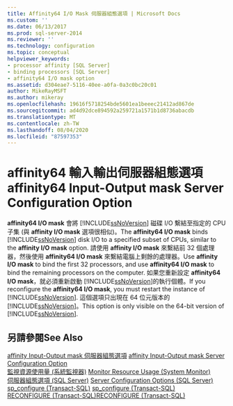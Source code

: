 ```yaml
---
title: Affinity64 I/O Mask 伺服器組態選項 | Microsoft Docs
ms.custom: ''
ms.date: 06/13/2017
ms.prod: sql-server-2014
ms.reviewer: ''
ms.technology: configuration
ms.topic: conceptual
helpviewer_keywords:
- processor affinity [SQL Server]
- binding processors [SQL Server]
- affinity64 I/O mask option
ms.assetid: d304eae7-5116-40ee-a0fa-0a3c0bc20c01
author: MikeRayMSFT
ms.author: mikeray
ms.openlocfilehash: 19616f5718254bde5601ea1beeec21412ad867de
ms.sourcegitcommit: ad4d92dce894592a259721a1571b1d8736abacdb
ms.translationtype: MT
ms.contentlocale: zh-TW
ms.lasthandoff: 08/04/2020
ms.locfileid: "87597353"
---
```

# <a name="affinity64-input-output-mask-server-configuration-option"></a><span data-ttu-id="a9d40-102">affinity64 輸入輸出伺服器組態選項</span><span class="sxs-lookup"><span data-stu-id="a9d40-102">affinity64 Input-Output mask Server Configuration Option</span></span>
  <span data-ttu-id="a9d40-103">**affinity64 I/O mask** 會將 [!INCLUDE[ssNoVersion](../../includes/ssnoversion-md.md)] 磁碟 I/O 繫結至指定的 CPU 子集 (與 **affinity I/O mask** 選項很相似)。</span><span class="sxs-lookup"><span data-stu-id="a9d40-103">The **affinity64 I/O mask** binds [!INCLUDE[ssNoVersion](../../includes/ssnoversion-md.md)] disk I/O to a specified subset of CPUs, similar to the **affinity I/O mask** option.</span></span> <span data-ttu-id="a9d40-104">請使用 **affinity I/O mask** 來繫結前 32 個處理器，然後使用 **affinity64 I/O mask** 來繫結電腦上剩餘的處理器。</span><span class="sxs-lookup"><span data-stu-id="a9d40-104">Use **affinity I/O mask** to bind the first 32 processors, and use **affinity64 I/O mask** to bind the remaining processors on the computer.</span></span> <span data-ttu-id="a9d40-105">如果您重新設定 **affinity64 I/O mask**，就必須重新啟動 [!INCLUDE[ssNoVersion](../../includes/ssnoversion-md.md)]的執行個體。</span><span class="sxs-lookup"><span data-stu-id="a9d40-105">If you reconfigure the **affinity64 I/O mask**, you must restart the instance of [!INCLUDE[ssNoVersion](../../includes/ssnoversion-md.md)].</span></span> <span data-ttu-id="a9d40-106">這個選項只出現在 64 位元版本的 [!INCLUDE[ssNoVersion](../../includes/ssnoversion-md.md)]。</span><span class="sxs-lookup"><span data-stu-id="a9d40-106">This option is only visible on the 64-bit version of [!INCLUDE[ssNoVersion](../../includes/ssnoversion-md.md)].</span></span>  
  
## <a name="see-also"></a><span data-ttu-id="a9d40-107">另請參閱</span><span class="sxs-lookup"><span data-stu-id="a9d40-107">See Also</span></span>  
 <span data-ttu-id="a9d40-108">[affinity Input-Output mask 伺服器組態選項](affinity-input-output-mask-server-configuration-option.md) </span><span class="sxs-lookup"><span data-stu-id="a9d40-108">[affinity Input-Output mask Server Configuration Option](affinity-input-output-mask-server-configuration-option.md) </span></span>  
 <span data-ttu-id="a9d40-109">[監視資源使用量 &#40;系統監視器&#41;](../../relational-databases/performance-monitor/monitor-resource-usage-system-monitor.md) </span><span class="sxs-lookup"><span data-stu-id="a9d40-109">[Monitor Resource Usage &#40;System Monitor&#41;](../../relational-databases/performance-monitor/monitor-resource-usage-system-monitor.md) </span></span>  
 <span data-ttu-id="a9d40-110">[伺服器組態選項 &#40;SQL Server&#41;](server-configuration-options-sql-server.md) </span><span class="sxs-lookup"><span data-stu-id="a9d40-110">[Server Configuration Options &#40;SQL Server&#41;](server-configuration-options-sql-server.md) </span></span>  
 <span data-ttu-id="a9d40-111">[sp_configure &#40;Transact-SQL&#41;](/sql/relational-databases/system-stored-procedures/sp-configure-transact-sql) </span><span class="sxs-lookup"><span data-stu-id="a9d40-111">[sp_configure &#40;Transact-SQL&#41;](/sql/relational-databases/system-stored-procedures/sp-configure-transact-sql) </span></span>  
 [<span data-ttu-id="a9d40-112">RECONFIGURE &#40;Transact-SQL&#41;</span><span class="sxs-lookup"><span data-stu-id="a9d40-112">RECONFIGURE &#40;Transact-SQL&#41;</span></span>](/sql/t-sql/language-elements/reconfigure-transact-sql)  
  
  
